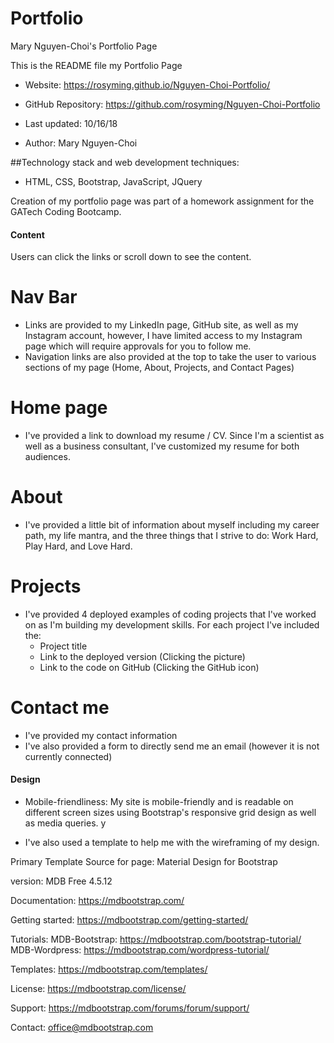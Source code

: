 # Portfolio
Mary Nguyen-Choi's Portfolio Page

This is the README file my Portfolio Page

* Website: https://rosyming.github.io/Nguyen-Choi-Portfolio/

* GitHub Repository: https://github.com/rosyming/Nguyen-Choi-Portfolio

* Last updated: 10/16/18

* Author: Mary Nguyen-Choi

##Technology stack and web development techniques:
* HTML, CSS, Bootstrap, JavaScript, JQuery

Creation of my portfolio page was part of a homework assignment for the GATech Coding Bootcamp. 

#### Content
Users can click the links or scroll down to see the content.

# Nav Bar
* Links are provided to my LinkedIn page, GitHub site, as well as my Instagram account, however, I have limited access to my Instagram page which will require approvals for you to follow me.
* Navigation links are also provided at the top to take the user to various sections of my page (Home, About, Projects, and Contact Pages)

# Home page
* I've provided a link to download my resume / CV.  Since I'm a scientist as well as a business consultant, I've customized my resume for both audiences.

# About
* I've provided a little bit of information about myself including my career path, my life mantra, and the three things that I strive to do: Work Hard, Play Hard, and Love Hard.

# Projects
* I've provided 4 deployed examples of coding projects that I've worked on as I'm building my development skills. For each project I've included the: 
  * Project title
  * Link to the deployed version (Clicking the picture)
  * Link to the code on GitHub (Clicking the GitHub icon)

# Contact me
* I've provided my contact information
* I've also provided a form to directly send me an email (however it is not currently connected)

#### Design

* Mobile-friendliness: My site is mobile-friendly and is readable on different screen sizes using Bootstrap's responsive grid design as well as media queries. y

* I've also used a template to help me with the wireframing of my design.

Primary Template Source for page:
Material Design for Bootstrap

version: MDB Free 4.5.12

Documentation:
https://mdbootstrap.com/

Getting started:
https://mdbootstrap.com/getting-started/

Tutorials:
MDB-Bootstrap: https://mdbootstrap.com/bootstrap-tutorial/
MDB-Wordpress: https://mdbootstrap.com/wordpress-tutorial/

Templates:
https://mdbootstrap.com/templates/

License:
https://mdbootstrap.com/license/

Support:
https://mdbootstrap.com/forums/forum/support/

Contact:
office@mdbootstrap.com
